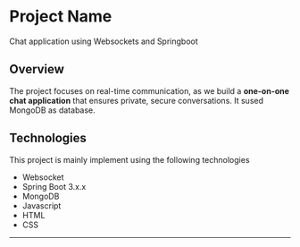 # Project Name

Chat application using Websockets and Springboot

## Overview

The project focuses on real-time communication, as we build a **one-on-one chat application** that ensures private, secure conversations. It sused MongoDB as database.


## Technologies

This project is mainly implement using the following technologies

- Websocket
- Spring Boot 3.x.x
- MongoDB
- Javascript
- HTML
- CSS

---

